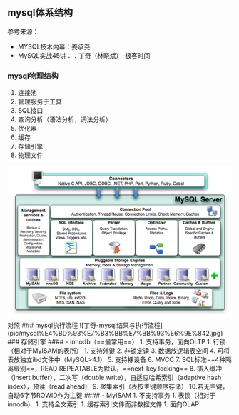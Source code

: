 ## mysql体系结构
参考来源：
- MYSQL技术内幕：姜承尧
- MySQL实战45讲：：丁奇（林晓斌）-极客时间
### mysql物理结构
1. 连接池
1. 管理服务于工具
1. SQL接口
1. 查询分析（语法分析，词法分析）
1. 优化器
1. 缓存
1. 存储引擎
1. 物理文件
<img src="pic/mysql%E4%BD%93%E7%B3%BB%E7%BB%93%E6%9E%841.png" alt="姜承尧-mysql物理结构" style="zoom:200%;" />
对照
### mysql执行流程
![丁奇-mysql结果与执行流程](pic/mysql%E4%BD%93%E7%B3%BB%E7%BB%93%E6%9E%842.jpg)
### 存储引擎
#### - innodb（==最常用==）
1. 支持事务，面向OLTP
1. 行锁（相对于MyISAM的表所）
1. 支持外键
2. 非锁定读
3. 数据放逻辑表空间
4. 可将表放独立ibd文件中（MySQL>4.1）
5. 支持裸设备
6. MVCC
7. SQL标准==4种隔离级别==，READ REPEATABLE为默认，==next-key locking==
8. 插入缓冲（insert buffer），二次写（double write），自适应哈希索引（adaptive hash index），预读（read ahead）
9. 聚集索引（表按主键顺序存储）
10.若无主键，自动6字节ROWID作为主键
#### - MyISAM
1. 不支持事务
1. 表锁（相对于innodb）
1. 支持全文索引
1. 缓存索引文件而非数据文件
1. 面向OLAP